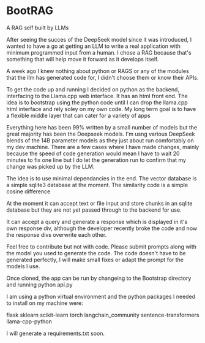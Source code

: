 # BootRAG
A RAG self built by LLMs

After seeing the succes of the DeepSeek model since it was introduced, I wanted to have a go at getting an LLM to write a real application with minimum programmed input from a human. I chose a RAG because that's something that will help move it forward as it develops itself.

A week ago I knew nothing about python or RAGS or any of the modules that the llm has generated code for, I didn't choose them or know their APIs.

To get the code up and running I decided on python as the backend, interfacing to the Llama.cpp web interface. It has an html front end. The idea is to bootstrap using the python code until I can drop the llama.cpp html interface and rely soley on my own code. My long term goal is to have a flexible middle layer that can cater for a variety of apps

Everything here has been 99% written by a small number of models but the great majority has been the Deepseek models. I'm usng various DeepSeek blends of the 14B parameter models as they just about run comfortably on my dev machine. There are a few cases where I have made changes, mainly because the speed of code generation would mean I have to wait 20 minutes to fix one line but I do let the generation run to confirm that my change was picked up by the LLM.

The idea is to use minimal dependancies in the end. The vector database is a simple sqlite3 database at the moment. The similarity code is a simple cosine difference

At the moment it can accept text or file input and store chunks in an sqlite database but they are not yet passed through to the backend for use.

It can accept a query and generate a response which is displayed in it's own response div, although the developer recently broke the code and now the response divs overwrite each other.

Feel free to contribute but not with code. Please submit prompts along with the model you used to generate the code. The code doesn't have to be generated perfectly, I will make small fixes or adapt the prompt for the models I use.

Once cloned, the app can be run by changeing to the Bootstrap directory and running python api.py

I am using a python virtual environment and  the python packages I needed to install on my machine were:

flask
sklearn
scikit-learn
torch
langchain_community
sentence-transformers
llama-cpp-python

I will generate a requirements.txt soon.


